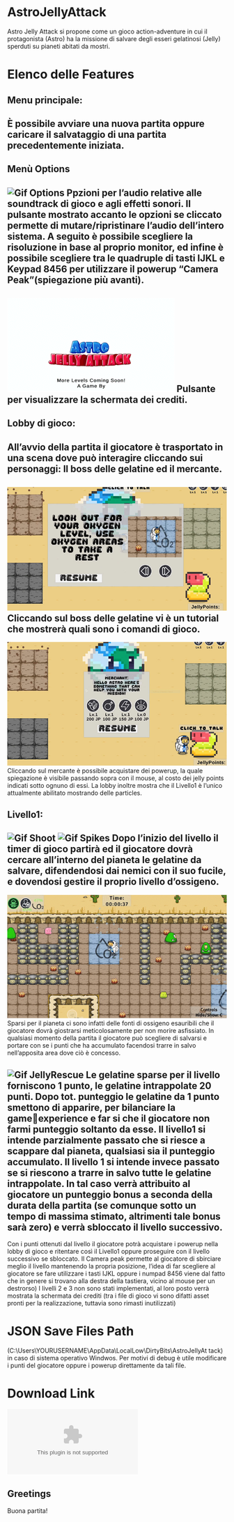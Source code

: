 # AstroJellyAttack
Astro Jelly Attack si propone come un gioco action-adventure in cui il protagonista (Astro) ha la missione di salvare degli esseri gelatinosi (Jelly) sperduti su pianeti
abitati da mostri.
# Elenco delle Features
## Menu principale:
È possibile avviare una nuova partita oppure caricare il salvataggio di una partita precedentemente iniziata. 
---
## Menù Options
![Gif Options](https://github.com/coccojack/AstroJellyAttack/blob/main/screenshots/options.gif)
Ppzioni per l’audio relative alle soundtrack di gioco e agli effetti sonori. Il pulsante mostrato accanto le opzioni se 
cliccato permette di mutare/ripristinare l’audio dell’intero sistema. A seguito è 
possibile scegliere la risoluzione in base al proprio monitor, ed infine è possibile 
scegliere tra le quadruple di tasti IJKL e Keypad 8456 per utilizzare il powerup 
“Camera Peak”(spiegazione più avanti).
---
![Gif Credits](https://github.com/coccojack/AstroJellyAttack/blob/main/screenshots/credits.gif)
Pulsante per visualizzare la schermata dei crediti.
---

## Lobby di gioco:
All’avvio della partita il giocatore è trasportato in una scena dove può interagire 
cliccando sui personaggi: Il boss delle gelatine ed il mercante. 
---
![Screenshot Tutorial](https://github.com/coccojack/AstroJellyAttack/blob/main/screenshots/tutorial.jpg)Cliccando sul boss 
delle gelatine vi è un tutorial che mostrerà quali sono i comandi di gioco. 
---
![Screenshot Powerup](https://github.com/coccojack/AstroJellyAttack/blob/main/screenshots/powerup.jpg)
Cliccando sul mercante è possibile acquistare dei powerup, la quale spiegazione è visibile 
passando sopra con il mouse, al costo dei jelly points indicati sotto ognuno di essi.
La lobby inoltre mostra che il Livello1 è l’unico attualmente abilitato mostrando 
delle particles.
## Livello1:
![Gif Shoot](https://github.com/coccojack/AstroJellyAttack/blob/main/screenshots/shoot.gif)
![Gif Spikes](https://github.com/coccojack/AstroJellyAttack/blob/main/screenshots/spikes.gif)
Dopo l’inizio del livello il timer di gioco partirà ed il giocatore dovrà cercare 
all’interno del pianeta le gelatine da salvare, difendendosi dai nemici con il suo 
fucile, e dovendosi gestire il proprio livello d’ossigeno. 
---
![Gif Oxygen](https://github.com/coccojack/AstroJellyAttack/blob/main/screenshots/oxygen.gif)
Sparsi per il pianeta ci sono 
infatti delle fonti di ossigeno esauribili che il giocatore dovrà giostrarsi 
meticolosamente per non morire asfissiato. In qualsiasi momento della partita il 
giocatore può scegliere di salvarsi e portare con se i punti che ha accumulato 
facendosi trarre in salvo nell’apposita area dove ciò è concesso. 

![Gif JellyRescue](https://github.com/coccojack/AstroJellyAttack/blob/main/screenshots/jellyrescue.gif)
Le gelatine sparse 
per il livello forniscono 1 punto, le gelatine intrappolate 20 punti. Dopo tot. 
punteggio le gelatine da 1 punto smettono di apparire, per bilanciare la gameexperience e far si che il giocatore non farmi punteggio soltanto da esse. Il livello1 si 
intende parzialmente passato che si riesce a scappare dal pianeta, qualsiasi sia il 
punteggio accumulato. Il livello 1 si intende invece passato se si riescono a trarre in 
salvo tutte le gelatine intrappolate. In tal caso verrà attribuito al giocatore un 
punteggio bonus a seconda della durata della partita (se comunque sotto un tempo 
di massima stimato, altrimenti tale bonus sarà zero) e verrà sbloccato il livello 
successivo.
---
Con i punti ottenuti dal livello il giocatore potrà acquistare i powerup nella lobby di 
gioco e ritentare così il Livello1 oppure proseguire con il livello successivo se 
sbloccato. Il Camera peak permette al giocatore di sbirciare meglio il livello 
mantenendo la propria posizione, l’idea di far scegliere al giocatore se fare utilizzare 
i tasti IJKL oppure i numpad 8456 viene dal fatto che in genere si trovano alla destra 
della tastiera, vicino al mouse per un destrorso)
I livelli 2 e 3 non sono stati implementati, al loro posto verrà mostrata la schermata 
dei crediti (tra i file di gioco vi sono difatti asset pronti per la realizzazione, tuttavia 
sono rimasti inutilizzati)
# JSON Save Files Path
(C:\Users\YOURUSERNAME\AppData\LocalLow\DirtyBits\AstroJellyAt
tack) in caso di sistema operativo Windwos. Per motivi di debug è utile modificare i 
punti del giocatore oppure i powerup direttamente da tali file.
# Download Link
![Download Link](https://www.dropbox.com/s/pnlbrhks27nfkui/AstroJellyAttack-v1.zip) 
## Greetings
Buona partita!
